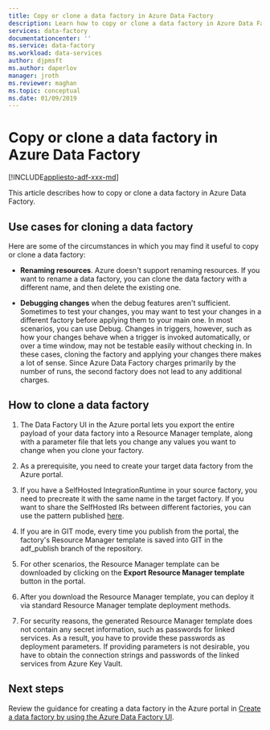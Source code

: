 ```yaml
---
title: Copy or clone a data factory in Azure Data Factory 
description: Learn how to copy or clone a data factory in Azure Data Factory
services: data-factory
documentationcenter: ''
ms.service: data-factory
ms.workload: data-services
author: djpmsft
ms.author: daperlov
manager: jroth
ms.reviewer: maghan
ms.topic: conceptual
ms.date: 01/09/2019
---
```


# Copy or clone a data factory in Azure Data Factory

[!INCLUDE[appliesto-adf-xxx-md](includes/appliesto-adf-xxx-md.md)]

This article describes how to copy or clone a data factory in Azure Data Factory.

## Use cases for cloning a data factory

Here are some of the circumstances in which you may find it useful to copy or clone a data factory:

-   **Renaming resources**. Azure doesn't support renaming resources. If you want to rename a data factory, you can clone the data factory with a different name, and then delete the existing one.

-   **Debugging changes** when the debug features aren't sufficient. Sometimes to test your changes, you may want to test your changes in a different factory before applying them to your main one. In most scenarios, you can use Debug. Changes in triggers, however, such as how your changes behave when a trigger is invoked automatically, or over a time window, may not be testable easily without checking in. In these cases, cloning the factory and applying your changes there makes a lot of sense. Since Azure Data Factory charges primarily by the number of runs, the second factory does not lead to any additional charges.

## How to clone a data factory

1. The Data Factory UI in the Azure portal lets you export the entire payload of your data factory into a Resource Manager template, along with a parameter file that lets you change any values you want to change when you clone your factory.

1. As a prerequisite, you need to create your target data factory from the Azure portal.

1. If you have a SelfHosted IntegrationRuntime in your source factory, you need to precreate it with the same name in the target factory. If you want to share the SelfHosted IRs between different factories, you can use the pattern published [here](source-control.md#best-practices-for-git-integration).

1. If you are in GIT mode, every time you publish from the portal, the factory's Resource Manager template is saved into GIT in the adf_publish branch of the repository.

1. For other scenarios, the Resource Manager template can be downloaded by clicking on the **Export Resource Manager template** button in the portal.

1. After you download the Resource Manager template, you can deploy it via standard Resource Manager template deployment methods.

1. For security reasons, the generated Resource Manager template does not contain any secret information, such as passwords for linked services. As a result, you have to provide these passwords as deployment parameters. If providing parameters is not desirable, you have to obtain the connection strings and passwords of the linked services from Azure Key Vault.

## Next steps

Review the guidance for creating a data factory in the Azure portal in [Create a data factory by using the Azure Data Factory UI](quickstart-create-data-factory-portal.md).
